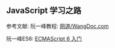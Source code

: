 ## JavaScript 学习之路

参考文献:
阮一峰教程: [网道/WangDoc.com](https://wangdoc.com/javascript/)

阮一峰ES6: [ECMAScript 6 入门](http://es6.ruanyifeng.com/)